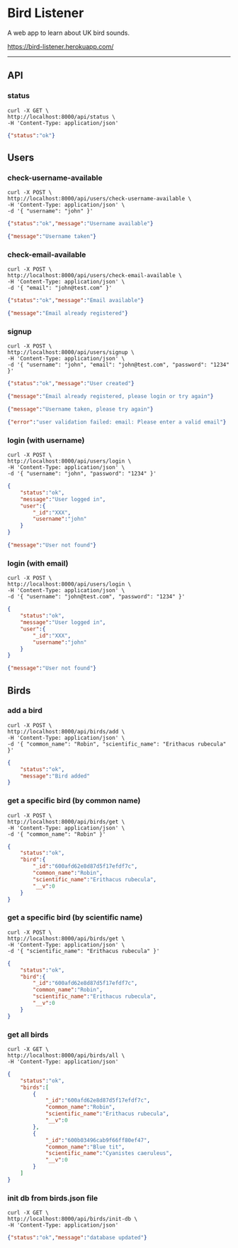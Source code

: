 
# Bird Listener

A web app to learn about UK bird sounds.

https://bird-listener.herokuapp.com/

__________________

## API

### status
    curl -X GET \
    http://localhost:8000/api/status \
    -H 'Content-Type: application/json'
```json
{"status":"ok"}
```

## Users
### check-username-available
    curl -X POST \
    http://localhost:8000/api/users/check-username-available \
    -H 'Content-Type: application/json' \
    -d '{ "username": "john" }'

```json
{"status":"ok","message":"Username available"}
```
```json
{"message":"Username taken"}
```
### check-email-available
    curl -X POST \
    http://localhost:8000/api/users/check-email-available \
    -H 'Content-Type: application/json' \
    -d '{ "email": "john@test.com" }'

```json
{"status":"ok","message":"Email available"}
```
```json
{"message":"Email already registered"}
```

### signup
    curl -X POST \
    http://localhost:8000/api/users/signup \
    -H 'Content-Type: application/json' \
    -d '{ "username": "john", "email": "john@test.com", "password": "1234" }'

```json
{"status":"ok","message":"User created"}
```
```json
{"message":"Email already registered, please login or try again"}
```
```json
{"message":"Username taken, please try again"}
```
```json
{"error":"user validation failed: email: Please enter a valid email"}
```

### login (with username)
    curl -X POST \
    http://localhost:8000/api/users/login \
    -H 'Content-Type: application/json' \
    -d '{ "username": "john", "password": "1234" }'

```json
{
    "status":"ok",
    "message":"User logged in",
    "user":{
        "_id":"XXX",
        "username":"john"
    }
}
```
```json
{"message":"User not found"}
```

### login (with email)
    curl -X POST \
    http://localhost:8000/api/users/login \
    -H 'Content-Type: application/json' \
    -d '{ "username": "john@test.com", "password": "1234" }'

```json
{
    "status":"ok",
    "message":"User logged in",
    "user":{
        "_id":"XXX",
        "username":"john"
    }
}
```
```json
{"message":"User not found"}
```


## Birds

### add a bird
    curl -X POST \
    http://localhost:8000/api/birds/add \
    -H 'Content-Type: application/json' \
    -d '{ "common_name": "Robin", "scientific_name": "Erithacus rubecula" }'

```json
{
    "status":"ok",
    "message":"Bird added"
}
```
### get a specific bird (by common name)
    curl -X POST \
    http://localhost:8000/api/birds/get \
    -H 'Content-Type: application/json' \
    -d '{ "common_name": "Robin" }'

```json
{
    "status":"ok",
    "bird":{
        "_id":"600afd62e8d87d5f17efdf7c",
        "common_name":"Robin",
        "scientific_name":"Erithacus rubecula",
        "__v":0
    }
}
```

### get a specific bird (by scientific name)
    curl -X POST \
    http://localhost:8000/api/birds/get \
    -H 'Content-Type: application/json' \
    -d '{ "scientific_name": "Erithacus rubecula" }'

```json
{
    "status":"ok",
    "bird":{
        "_id":"600afd62e8d87d5f17efdf7c",
        "common_name":"Robin",
        "scientific_name":"Erithacus rubecula",
        "__v":0
    }
}
```


### get all birds
    curl -X GET \
    http://localhost:8000/api/birds/all \
    -H 'Content-Type: application/json'

```json
{   
    "status":"ok",
    "birds":[
        {
            "_id":"600afd62e8d87d5f17efdf7c",
            "common_name":"Robin",
            "scientific_name":"Erithacus rubecula",
            "__v":0
        },
        {
            "_id":"600b03496cab9f66ff80ef47",
            "common_name":"Blue tit",
            "scientific_name":"Cyanistes caeruleus",
            "__v":0
        }
    ]
}
```

### init db from birds.json file
    curl -X GET \
    http://localhost:8000/api/birds/init-db \
    -H 'Content-Type: application/json'

```json
{"status":"ok","message":"database updated"}
```
